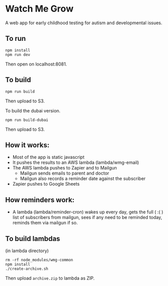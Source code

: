 # Watch Me Grow

A web app for early childhood testing for autism and developmental issues.

## To run
```
npm install
npm run dev
```
Then open on localhost:8081.

## To build
```
npm run build
```
Then upload to S3.

To build the dubai version.
```
npm run build-dubai
```
Then upload to S3.

## How it works:
- Most of the app is static javascript
- It pushes the results to an AWS lambda (lambda/wmg-email)
- The AWS lambda pushes to Zapier and to Mailgun
  - Mailgun sends emails to parent and doctor
  - Mailgun also records a reminder date against the subscriber
- Zapier pushes to Google Sheets 

## How reminders work:
- A lambda (lambda/reminder-cron) wakes up every day, gets the full ( :( ) list of subscribers
  from mailgun, sees if any need to be reminded today, reminds them via mailgun if so.

## To build lambdas
(in lambda directory)
```
rm -rf node_modules/wmg-common
npm install
./create-archive.sh
```

Then upload `archive.zip` to lambda as ZIP.
